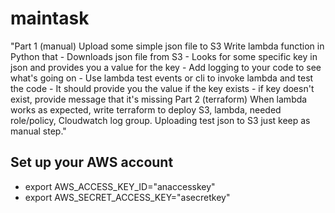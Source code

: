 # maintask
  "Part 1 (manual)
  Upload some simple json file to S3
  Write lambda function in Python that
    - Downloads json file from S3
    - Looks for some specific key in json and provides you a value for the key
    - Add logging to your code to see what's going on
    - Use lambda test events or cli to invoke lambda and test the code
    - It should provide you the value if the key exists
    - if key doesn't exist, provide message that it's missing
  Part 2 (terraform)
  When lambda works as expected, write terraform to deploy S3, lambda, needed role/policy, Cloudwatch log group.
  Uploading test json to S3 just keep as manual step."
  
  
## Set up your AWS account
 - export AWS_ACCESS_KEY_ID="anaccesskey"
 - export AWS_SECRET_ACCESS_KEY="asecretkey"


